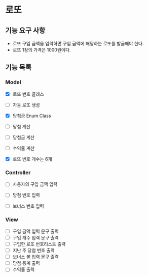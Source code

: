# 로또

## 기능 요구 사항
- 로또 구입 금액을 입력하면 구입 금액에 해당하는 로또를 발급해야 한다.
- 로또 1장의 가격은 1000원이다.

## 기능 목록

### Model
- [x] 로또 번호 클래스
- [ ] 자동 로또 생성
- [x] 당첨금 Enum Class
- [ ] 당첨 계산
- [ ] 당첨금 계산
- [ ] 수익률 계산
- [x] 로또 번호 개수는 6개


### Controller
- [ ] 사용자의 구입 금액 입력
- [ ] 당첨 번호 입력
- [ ] 보너스 번호 입력


### View
- [ ] 구입 금액 입력 문구 출력
- [ ] 구입 개수 입력 문구 출력
- [ ] 구입한 로또 번호리스트 출력
- [ ] 지난 주 당첨 번호 출력
- [ ] 보너스 볼 입력 문구 출력
- [ ] 당첨 통계 출력
- [ ] 수익률 출력
